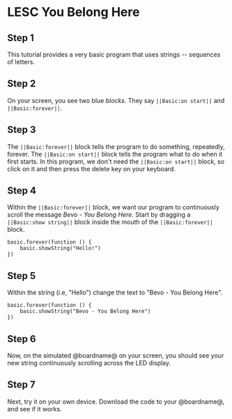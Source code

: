 # LESC You Belong Here

## Step 1

This tutorial provides a very basic program that uses strings -- sequences of letters.

## Step 2

On your screen, you see two blue *blocks*. They say ``||Basic:on start||`` and ``||Basic:forever||``. 

## Step 3

The ``||Basic:forever||`` block tells the program to do something, repeatedly, forever. The ``||Basic:on start||`` block tells the program what to do when it first starts.  In this program, we don't need the ``||Basic:on start||`` block, so click on it and then press the delete key on your keyboard.

## Step 4

Within the ``||Basic:forever||`` block, we want our program to continuously scroll the message *Bevo - You Belong Here*. Start by dragging a ``||Basic:show string||`` block inside the mouth of the ``||Basic:forever||`` block.

```blocks
basic.forever(function () {
    basic.showString("Hello!")
})
```

## Step 5

Within the string (i.e, "Hello") change the text to "Bevo - You Belong Here".

```blocks
basic.forever(function () {
    basic.showString("Bevo - You Belong Here")
})
```

## Step 6

Now, on the simulated @boardname@ on your screen, you should see your new string continuously scrolling across the LED display.

## Step 7

Next, try it on your own device. Download the code to your @boardname@, and see if it works.
